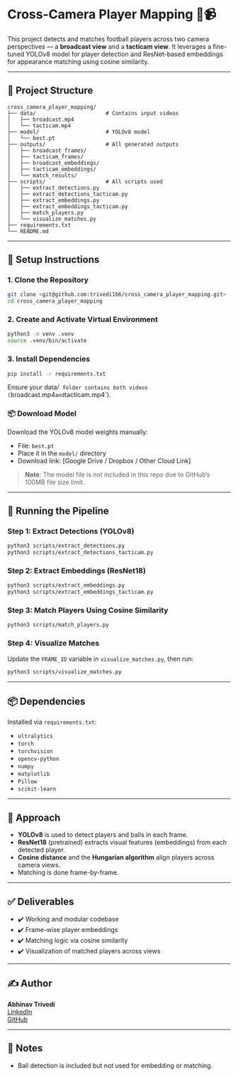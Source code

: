 # Cross-Camera Player Mapping 🏃📹

This project detects and matches football players across two camera perspectives — a **broadcast view** and a **tacticam view**. It leverages a fine-tuned YOLOv8 model for player detection and ResNet-based embeddings for appearance matching using cosine similarity.

---

## 📁 Project Structure

```
cross_camera_player_mapping/
├── data/                      # Contains input videos
│   ├── broadcast.mp4
│   └── tacticam.mp4
├── model/                     # YOLOv8 model
│   └── best.pt
├── outputs/                   # All generated outputs
│   ├── broadcast_frames/
│   ├── tacticam_frames/
│   ├── broadcast_embeddings/
│   ├── tacticam_embeddings/
│   └── match_results/
├── scripts/                   # All scripts used
│   ├── extract_detections.py
│   ├── extract_detections_tacticam.py
│   ├── extract_embeddings.py
│   ├── extract_embeddings_tacticam.py
│   ├── match_players.py
│   └── visualize_matches.py
├── requirements.txt
└── README.md
```

---

## 🔧 Setup Instructions

### 1. Clone the Repository

```bash
git clone <git@github.com:trivedi166/cross_camera_player_mapping.git>
cd cross_camera_player_mapping
```

### 2. Create and Activate Virtual Environment

```bash
python3 -m venv .venv
source .venv/bin/activate
```

### 3. Install Dependencies

```bash
pip install -r requirements.txt
```

Ensure your data/` folder contains both videos (`broadcast.mp4` and `tacticam.mp4`).

### 📦 Download Model

Download the YOLOv8 model weights manually:

- File: `best.pt`
- Place it in the `model/` directory
- Download link: [Google Drive / Dropbox / Other Cloud Link]

> **Note**: The model file is not included in this repo due to GitHub’s 100MB file size limit.


---

## 🚀 Running the Pipeline

### Step 1: Extract Detections (YOLOv8)
```bash
python3 scripts/extract_detections.py
python3 scripts/extract_detections_tacticam.py
```

### Step 2: Extract Embeddings (ResNet18)
```bash
python3 scripts/extract_embeddings.py
python3 scripts/extract_embeddings_tacticam.py
```

### Step 3: Match Players Using Cosine Similarity
```bash
python3 scripts/match_players.py
```

### Step 4: Visualize Matches
Update the `FRAME_ID` variable in `visualize_matches.py`, then run:
```bash
python3 scripts/visualize_matches.py
```

---

## 📦 Dependencies

Installed via `requirements.txt`:
- `ultralytics`
- `torch`
- `torchvision`
- `opencv-python`
- `numpy`
- `matplotlib`
- `Pillow`
- `scikit-learn`

---

## 🧠 Approach

- **YOLOv8** is used to detect players and balls in each frame.
- **ResNet18** (pretrained) extracts visual features (embeddings) from each detected player.
- **Cosine distance** and the **Hungarian algorithm** align players across camera views.
- Matching is done frame-by-frame.

---

## ✅ Deliverables

- ✔️ Working and modular codebase
- ✔️ Frame-wise player embeddings
- ✔️ Matching logic via cosine similarity
- ✔️ Visualization of matched players across views

---

## ✍️ Author

**Abhinav Trivedi**  
[LinkedIn](www.linkedin.com/in/abhinav-trivedi-04526b123)  
[GitHub](https://github.com/trivedi166)

---

## 📌 Notes

- Ball detection is included but not used for embedding or matching.

